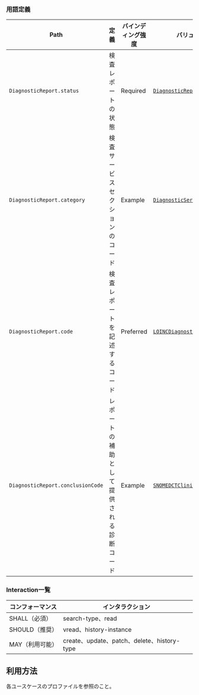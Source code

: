 
### 用語定義

| Path | 定義 | バインディング強度 | バリューセット |
| --- | --- | --- | --- |
| `DiagnosticReport.status` | 検査レポートの状態 | Required | [`DiagnosticReportStatus`](https://www.hl7.org/fhir/valueset-diagnostic-report-status.html) |
| `DiagnosticReport.category` | 検査サービスセクションのコード | Example | [`DiagnosticServiceSectionCodes`](https://www.hl7.org/fhir/valueset-diagnostic-service-sections.html) |
| `DiagnosticReport.code` | 検査レポートを記述するコード | Preferred | [`LOINCDiagnosticReportCodes`](https://www.hl7.org/fhir/valueset-report-codes.html) |
| `DiagnosticReport.conclusionCode` | レポートの補助として提供される診断コード | Example | [`SNOMEDCTClinicalFindings`](https://www.hl7.org/fhir/valueset-clinical-findings.html) |

### Interaction一覧

| コンフォーマンス | インタラクション                            |
| ---------------- | ------------------------------------------- |
| SHALL（必須）    | search-type、read                           |
| SHOULD（推奨）   | vread、history-instance                     |
| MAY（利用可能）  | create、update、patch、delete、history-type |

## 利用方法

各ユースケースのプロファイルを参照のこと。
